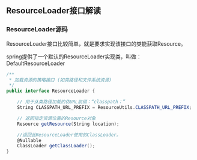 ## ResourceLoader接口解读

### ResourceLoader源码

ResourceLoader接口比较简单，就是要求实现该接口的类能获取Resource。

spring提供了一个默认的ResourceLoader实现类，叫做：DefaultResourceLoader

```csharp
/**
 * 加载资源的策略接口 (如类路径和文件系统资源)
 */
public interface ResourceLoader {

    // 用于从类路径加载的伪URL前缀：“classpath：”
    String CLASSPATH_URL_PREFIX = ResourceUtils.CLASSPATH_URL_PREFIX;

    // 返回指定资源位置的Resource对象
    Resource getResource(String location);

    //返回此ResourceLoader使用的ClassLoader。
    @Nullable
    ClassLoader getClassLoader();
}
```
